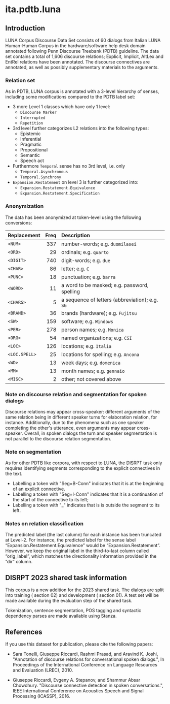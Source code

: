 # ita.pdtb.luna

## Introduction

LUNA Corpus Discourse Data Set consists of 60 dialogs from Italian LUNA Human-Human Corpus in the hardware/software help desk domain annotated following Penn Discourse Treebank (PDTB) guideline. The data set contains a total of 1,606 discourse relations; Explicit, Implicit, AltLex and EntRel relations have been annotated. The discourse connectives are annotated, as well as possibly supplementary materials to the arguments.

### Relation set

As in PDTB, LUNA corpus is annotated with a 3-level hierarchy of senses, including some modifications compared to the PDTB label set:
- 3 more Level 1 classes which have only 1 level:
    - `Discourse Marker`
    - `Interrupted`
    - `Repetition`
- 3rd level further categorizes L2 relations into the following types:
    - Epistemic
    - Inferential
    - Pragmatic
    - Propositional
    - Semantic
    - Speech act
- Furthermore `Temporal` sense has no 3rd level, i.e. only
    - `Temporal.Asynchronous`
    - `Temporal.Synchrony`
- `Expansion.Restatement` on level 3 is further categorized into:
    - `Expansion.Restatement.Equivalence`
    - `Expansion.Restatement.Specification`


### Anonymization

The data has been anonymized at token-level using the following conversions:

| Replacement   | Freq | Description                                     |
|:--------------|-----:|:------------------------------------------------|
| `<NUM>`       |  337 | number-words; e.g. `duomilasei`                 |
| `<ORD>`       |   29 | ordinals; e.g. `quarto`                         |
| `<DIGIT>`     |  740 | digit-words; e.g. `due`                         |
| `<CHAR>`      |   86 | letter; e.g. `C`                                |
| `<PUNC>`      |   18 | punctuation; e.g. `barra`                       |
| `<WORD>`      |   11 | a word to be masked; e.g. password, spelling    |
| `<CHARS>`     |    5 | a sequence of letters (abbreviation); e.g. `SG` |
| `<BRAND>`     |   36 | brands (hardware); e.g. `Fujitsu`               |
| `<SW>`        |  159 | software; e.g. `Windows`                        |
| `<PER>`       |  278 | person names; e.g. `Monica`                     |
| `<ORG>`       |   54 | named organizations; e.g. `CSI`                 |
| `<LOC>`       |  126 | locations; e.g. `Italia`                        |
| `<LOC.SPELL>` |   25 | locations for spelling; e.g. `Ancona`           |
| `<WD>`        |   13 | week days; e.g. `domenica`                      |
| `<MM>`        |   13 | month names; e.g. `gennaio`                     |
| `<MISC>`      |    2 | other; not covered above                        |


### Note on discourse relation and segmentation for spoken dialogs  

Discourse relations may appear cross-speaker: different arguments of the same relation being in different speaker turns for elaboration relation, for instance.
Additionally, due to the phenomena such as one speaker completing the other's utterance, even arguments may appear cross-speaker.
Overall, in spoken dialogs the turn and speaker segmentation is not parallel to the discourse relation segmentation.

### Note on segmentation

As for other PDTB like corpora, with respect to LUNA, the DISRPT task only requires identifying segments corresponding to the explicit connectives in the text.

  * Labelling a token with "Seg=B-Conn" indicates that it is at the beginning of an explicit connective.
  * Labelling a token with "Seg=I-Conn" indicates that it is a continuation of the start of the connective
   to its left;
  * Labelling a token with "_" indicates that is is outside the segment to its left.

### Notes on relation classification

The predicted label (the last column) for each instance has been truncated at Level-2. For instance, the predicted label for the sense label “Expansion.Restatement.Equivalence” would be “Expansion.Restatement”. However, we keep the original label in the third-to-last column called “orig_label”, which matches the directionality information provided in the “dir” column.

## DISRPT 2023 shared task information

This corpus is a new addition for the 2023 shared task.
The dialogs are split into training ( section 02) and development ( section 01).
A test set will be made available during the evaluation step of the shared task.

Tokenization, sentence segmentation, POS tagging and syntactic dependency parses are made available using Stanza.

## References

If you use this dataset for publication, please cite the following papers:

- Sara Tonelli, Giuseppe Riccardi, Rashmi Prasad, and Aravind K. Joshi,
  "Annotation of discourse relations for conversational spoken dialogs.",
  In Proceedings of the International Conference on Language Resources and Evaluation (LREC), 2010.

- Giuseppe Riccardi, Evgeny A. Stepanov, and Shammur Absar Chowdhury.
  "Discourse connective detection in spoken conversations.",
  IEEE International Conference on Acoustics Speech and Signal Processing (ICASSP), 2016.

